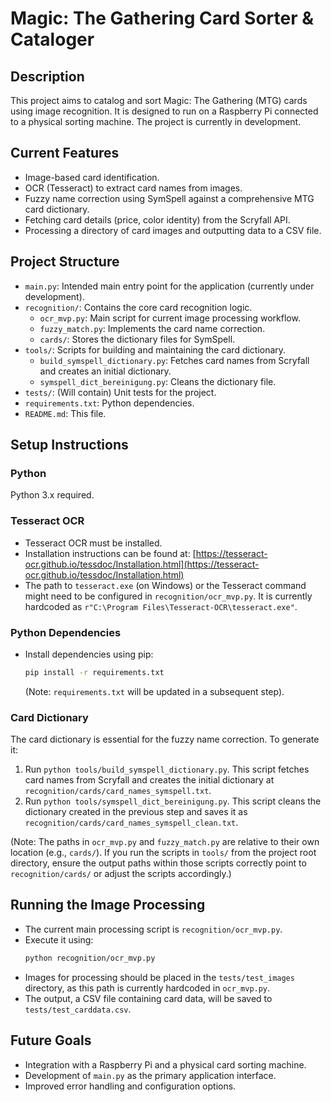 # Magic: The Gathering Card Sorter & Cataloger

## Description
This project aims to catalog and sort Magic: The Gathering (MTG) cards using image recognition. It is designed to run on a Raspberry Pi connected to a physical sorting machine. The project is currently in development.

## Current Features
*   Image-based card identification.
*   OCR (Tesseract) to extract card names from images.
*   Fuzzy name correction using SymSpell against a comprehensive MTG card dictionary.
*   Fetching card details (price, color identity) from the Scryfall API.
*   Processing a directory of card images and outputting data to a CSV file.

## Project Structure
*   `main.py`: Intended main entry point for the application (currently under development).
*   `recognition/`: Contains the core card recognition logic.
    *   `ocr_mvp.py`: Main script for current image processing workflow.
    *   `fuzzy_match.py`: Implements the card name correction.
    *   `cards/`: Stores the dictionary files for SymSpell.
*   `tools/`: Scripts for building and maintaining the card dictionary.
    *   `build_symspell_dictionary.py`: Fetches card names from Scryfall and creates an initial dictionary.
    *   `symspell_dict_bereinigung.py`: Cleans the dictionary file.
*   `tests/`: (Will contain) Unit tests for the project.
*   `requirements.txt`: Python dependencies.
*   `README.md`: This file.

## Setup Instructions
### Python
Python 3.x required.

### Tesseract OCR
*   Tesseract OCR must be installed.
*   Installation instructions can be found at: [https://tesseract-ocr.github.io/tessdoc/Installation.html](https://tesseract-ocr.github.io/tessdoc/Installation.html)
*   The path to `tesseract.exe` (on Windows) or the Tesseract command might need to be configured in `recognition/ocr_mvp.py`. It is currently hardcoded as `r"C:\Program Files\Tesseract-OCR\tesseract.exe"`.

### Python Dependencies
*   Install dependencies using pip:
    ```bash
    pip install -r requirements.txt
    ```
    (Note: `requirements.txt` will be updated in a subsequent step).

### Card Dictionary
The card dictionary is essential for the fuzzy name correction. To generate it:
1.  Run `python tools/build_symspell_dictionary.py`. This script fetches card names from Scryfall and creates the initial dictionary at `recognition/cards/card_names_symspell.txt`.
2.  Run `python tools/symspell_dict_bereinigung.py`. This script cleans the dictionary created in the previous step and saves it as `recognition/cards/card_names_symspell_clean.txt`.

(Note: The paths in `ocr_mvp.py` and `fuzzy_match.py` are relative to their own location (e.g., `cards/`). If you run the scripts in `tools/` from the project root directory, ensure the output paths within those scripts correctly point to `recognition/cards/` or adjust the scripts accordingly.)

## Running the Image Processing
*   The current main processing script is `recognition/ocr_mvp.py`.
*   Execute it using:
    ```bash
    python recognition/ocr_mvp.py
    ```
*   Images for processing should be placed in the `tests/test_images` directory, as this path is currently hardcoded in `ocr_mvp.py`.
*   The output, a CSV file containing card data, will be saved to `tests/test_carddata.csv`.

## Future Goals
*   Integration with a Raspberry Pi and a physical card sorting machine.
*   Development of `main.py` as the primary application interface.
*   Improved error handling and configuration options.
